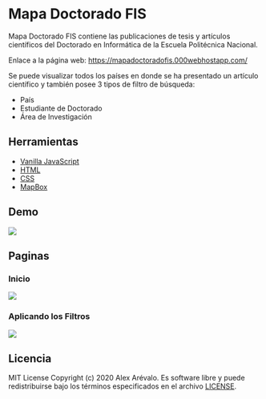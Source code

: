 # Mapa Doctorado FIS
Mapa Doctorado FIS contiene las publicaciones de tesis y artículos científicos del Doctorado en Informática de la Escuela Politécnica Nacional. 

Enlace a la página web: https://mapadoctoradofis.000webhostapp.com/

Se puede visualizar todos los países en donde se ha presentado un artículo científico y también posee 3 tipos de filtro de búsqueda:
- País
- Estudiante de Doctorado
- Área de Investigación 

## Herramientas
- [Vanilla JavaScript](http://vanilla-js.com/)
- [HTML](https://github.com/topics/html)
- [CSS](https://github.com/topics/css)
- [MapBox](https://docs.mapbox.com/help/how-mapbox-works/web-apps/)

## Demo
<img src="https://user-images.githubusercontent.com/46785980/81250901-b7ace480-8fe7-11ea-8712-7a9f32be977a.gif">

## Paginas
<div>
<h3>Inicio</h3>
<img src="https://user-images.githubusercontent.com/46785980/81250480-bdee9100-8fe6-11ea-9723-3ea8e032814d.png">
<h3>Aplicando los Filtros </h3>
<img src="https://user-images.githubusercontent.com/46785980/81250484-bf1fbe00-8fe6-11ea-97f4-d2897ce46d16.png">
</div>

## Licencia
MIT License Copyright (c) 2020 Alex Arévalo. Es software libre y puede redistribuirse bajo los términos especificados en el archivo [LICENSE](LICENSE).
